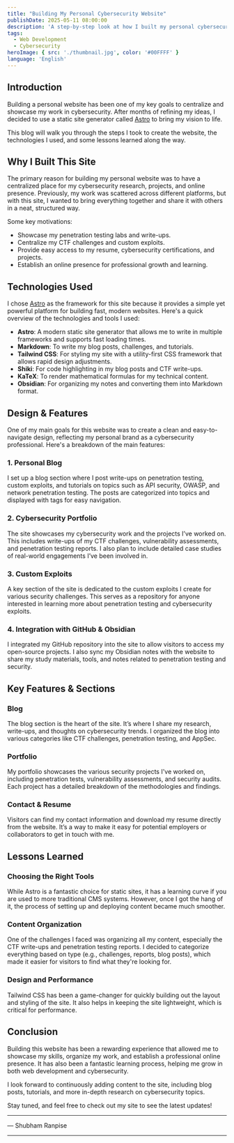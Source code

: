 ```yaml
---
title: "Building My Personal Cybersecurity Website"
publishDate: 2025-05-11 08:00:00
description: 'A step-by-step look at how I built my personal cybersecurity website to showcase my work and projects.'
tags:
  - Web Development
  - Cybersecurity
heroImage: { src: './thumbnail.jpg', color: '#00FFFF' }
language: 'English'
---
```


## Introduction

Building a personal website has been one of my key goals to centralize and showcase my work in cybersecurity. After months of refining my ideas, I decided to use a static site generator called [Astro](https://astro.build) to bring my vision to life.

This blog will walk you through the steps I took to create the website, the technologies I used, and some lessons learned along the way.

## Why I Built This Site

The primary reason for building my personal website was to have a centralized place for my cybersecurity research, projects, and online presence. Previously, my work was scattered across different platforms, but with this site, I wanted to bring everything together and share it with others in a neat, structured way.

Some key motivations:
- Showcase my penetration testing labs and write-ups.
- Centralize my CTF challenges and custom exploits.
- Provide easy access to my resume, cybersecurity certifications, and projects.
- Establish an online presence for professional growth and learning.

## Technologies Used

I chose [Astro](https://astro.build) as the framework for this site because it provides a simple yet powerful platform for building fast, modern websites. Here's a quick overview of the technologies and tools I used:

- **Astro**: A modern static site generator that allows me to write in multiple frameworks and supports fast loading times.
- **Markdown**: To write my blog posts, challenges, and tutorials.
- **Tailwind CSS**: For styling my site with a utility-first CSS framework that allows rapid design adjustments.
- **Shiki**: For code highlighting in my blog posts and CTF write-ups.
- **KaTeX**: To render mathematical formulas for my technical content.
- **Obsidian**: For organizing my notes and converting them into Markdown format.

## Design & Features

One of my main goals for this website was to create a clean and easy-to-navigate design, reflecting my personal brand as a cybersecurity professional. Here's a breakdown of the main features:

### 1. **Personal Blog**

I set up a blog section where I post write-ups on penetration testing, custom exploits, and tutorials on topics such as API security, OWASP, and network penetration testing. The posts are categorized into topics and displayed with tags for easy navigation.

### 2. **Cybersecurity Portfolio**

The site showcases my cybersecurity work and the projects I’ve worked on. This includes write-ups of my CTF challenges, vulnerability assessments, and penetration testing reports. I also plan to include detailed case studies of real-world engagements I’ve been involved in.

### 3. **Custom Exploits**

A key section of the site is dedicated to the custom exploits I create for various security challenges. This serves as a repository for anyone interested in learning more about penetration testing and cybersecurity exploits.

### 4. **Integration with GitHub & Obsidian**

I integrated my GitHub repository into the site to allow visitors to access my open-source projects. I also sync my Obsidian notes with the website to share my study materials, tools, and notes related to penetration testing and security.

## Key Features & Sections

### Blog

The blog section is the heart of the site. It’s where I share my research, write-ups, and thoughts on cybersecurity trends. I organized the blog into various categories like CTF challenges, penetration testing, and AppSec.

### Portfolio

My portfolio showcases the various security projects I've worked on, including penetration tests, vulnerability assessments, and security audits. Each project has a detailed breakdown of the methodologies and findings.

### Contact & Resume

Visitors can find my contact information and download my resume directly from the website. It’s a way to make it easy for potential employers or collaborators to get in touch with me.

## Lessons Learned

### Choosing the Right Tools

While Astro is a fantastic choice for static sites, it has a learning curve if you are used to more traditional CMS systems. However, once I got the hang of it, the process of setting up and deploying content became much smoother.

### Content Organization

One of the challenges I faced was organizing all my content, especially the CTF write-ups and penetration testing reports. I decided to categorize everything based on type (e.g., challenges, reports, blog posts), which made it easier for visitors to find what they're looking for.

### Design and Performance

Tailwind CSS has been a game-changer for quickly building out the layout and styling of the site. It also helps in keeping the site lightweight, which is critical for performance.

## Conclusion

Building this website has been a rewarding experience that allowed me to showcase my skills, organize my work, and establish a professional online presence. It has also been a fantastic learning process, helping me grow in both web development and cybersecurity. 

I look forward to continuously adding content to the site, including blog posts, tutorials, and more in-depth research on cybersecurity topics. 

Stay tuned, and feel free to check out my site to see the latest updates!

---

— Shubham Ranpise

---